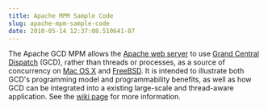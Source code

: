 ```yaml
---
title: Apache MPM Sample Code
slug: apache-mpm-sample-code
date: 2010-05-14 12:37:08.510641-07
---
```


The Apache GCD MPM allows the [Apache web server](http://httpd.apache.org/) to use [Grand Central Dispatch](http://www.apple.com/macosx/technology/#grandcentral) (GCD), rather than threads or processes, as a source of concurrency on [Mac OS X](http://www.apple.com/macosx/) and [FreeBSD](http://www.freebsd.org/). It is intended to illustrate both GCD's programming model and programmability benefits, as well as how GCD can be integrated into a existing large-scale and thread-aware application. See the [wiki page](https://libdispatch.macosforge.org/trac/wiki/apache) for more information.
